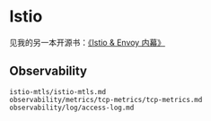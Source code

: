 # Istio

见我的另一本开源书：[《Istio & Envoy 内幕》](https://istio-insider.mygraphql.com/)

## Observability

```{toctree}
istio-mtls/istio-mtls.md
observability/metrics/tcp-metrics/tcp-metrics.md
observability/log/access-log.md
```